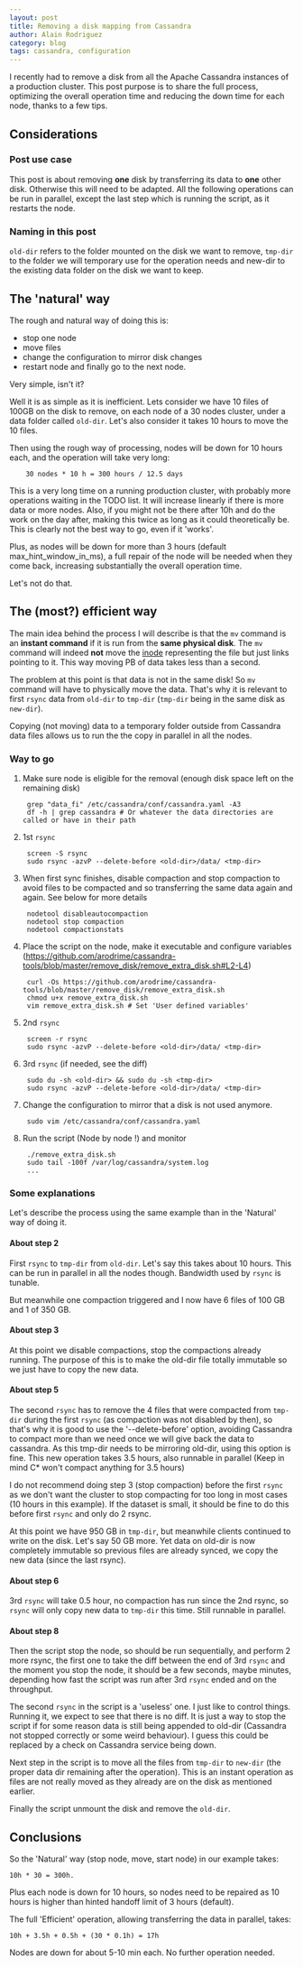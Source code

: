 ```yaml
---
layout: post
title: Removing a disk mapping from Cassandra
author: Alain Rodriguez
category: blog
tags: cassandra, configuration
---
```


I recently had to remove a disk from all the Apache Cassandra instances of a production cluster. This post purpose is to share the full process, optimizing the overall operation time and reducing the down time for each node, thanks to a few tips.

## Considerations

### Post use case

This post is about removing **one** disk by transferring its data to **one** other disk. Otherwise this will need to be adapted. All the following operations can be run in parallel, except the last step which is running the script, as it restarts the node.

### Naming in this post

`old-dir` refers to the folder mounted on the disk we want to remove, `tmp-dir` to the folder we will temporary use for the operation needs and new-dir to the existing data folder on the disk we want to keep.

## The 'natural' way

The rough and natural way of doing this is:

* stop one node
* move files
* change the configuration to mirror disk changes
* restart node and finally go to the next node.

Very simple, isn't it?

Well it is as simple as it is inefficient. Lets consider we have 10 files of 100GB on the disk to remove, on each node of a 30 nodes cluster, under a data folder called `old-dir`. Let's also consider it takes 10 hours to move the 10 files.

Then using the rough way of processing, nodes will be down for 10 hours each, and the operation will take very long:

        30 nodes * 10 h = 300 hours / 12.5 days

This is a very long time on a running production cluster, with probably more operations waiting in the TODO list. It will increase linearly if there is more data or more nodes. Also, if you might not be there after 10h and do the work on the day after, making this twice as long as it could theoretically be. This is clearly not the best way to go, even if it 'works'.

Plus, as nodes will be down for more than 3 hours (default max_hint_window_in_ms), a full repair of the node will be needed when they come back, increasing substantially the overall operation time.

Let's not do that.

## The (most?) efficient way

The main idea behind the process I will describe is that the `mv` command is an **instant command** if it is run from the **same physical disk**. The `mv` command will indeed **not** move the [inode](https://en.wikipedia.org/wiki/Inode) representing the file but just links pointing to it. This way moving PB of data takes less than a second.

The problem at this point is that data is not in the same disk! So `mv` command will have to physically move the data. That's why it is relevant to first `rsync` data from `old-dir` to `tmp-dir` (`tmp-dir` being in the same disk as `new-dir`).

Copying (not moving) data to a temporary folder outside from Cassandra data files allows us to run the the copy in parallel in all the nodes.

### Way to go

1. Make sure node is eligible for the removal (enough disk space left on the remaining disk)

        grep "data_fi" /etc/cassandra/conf/cassandra.yaml -A3
        df -h | grep cassandra # Or whatever the data directories are called or have in their path

2. 1st `rsync`

        screen -S rsync
        sudo rsync -azvP --delete-before <old-dir>/data/ <tmp-dir>

3. When first sync finishes, disable compaction and stop compaction to avoid files to be compacted and so transferring the same data again and again. See below for more details

        nodetool disableautocompaction
        nodetool stop compaction
        nodetool compactionstats

4. Place the script on the node, make it executable and configure variables (https://github.com/arodrime/cassandra-tools/blob/master/remove_disk/remove_extra_disk.sh#L2-L4)

        curl -Os https://github.com/arodrime/cassandra-tools/blob/master/remove_disk/remove_extra_disk.sh
        chmod u+x remove_extra_disk.sh
        vim remove_extra_disk.sh # Set 'User defined variables'

5. 2nd `rsync`

        screen -r rsync
        sudo rsync -azvP --delete-before <old-dir>/data/ <tmp-dir>

6. 3rd `rsync` (if needed, see the diff)

        sudo du -sh <old-dir> && sudo du -sh <tmp-dir>
        sudo rsync -azvP --delete-before <old-dir>/data/ <tmp-dir>

7. Change the configuration to mirror that a disk is not used anymore.

        sudo vim /etc/cassandra/conf/cassandra.yaml

8. Run the script (Node by node !) and monitor

        ./remove_extra_disk.sh
        sudo tail -100f /var/log/cassandra/system.log
        ...

### Some explanations

Let's describe the process using the same example than in the 'Natural' way of doing it.

#### About step 2

First `rsync` to `tmp-dir` from `old-dir`. Let's say this takes about 10 hours. This can be run in parallel in all the nodes though. Bandwidth used by `rsync` is tunable.

But meanwhile one compaction triggered and I now have 6 files of 100 GB and 1 of 350 GB.

#### About step 3

At this point we disable compactions, stop the compactions already running.  The purpose of this is to make the old-dir file totally immutable so we just have to copy the new data.

#### About step 5

The second `rsync` has to remove the 4 files that were compacted from `tmp-dir` during the first `rsync` (as compaction was not disabled by then), so that's why it is good to use the '--delete-before' option, avoiding Cassandra to compact more than we need once we will give back the data to cassandra. As this tmp-dir needs to be mirroring old-dir, using this option is fine. This new operation takes 3.5 hours, also runnable in parallel (Keep in mind C* won't compact anything for 3.5 hours)

I do not recommend doing step 3 (stop compaction) before the first `rsync` as we don't want the cluster to stop compacting for too long in most cases (10 hours in this example). If the dataset is small, it should be fine to do this before first `rsync` and only do 2 rsync.

At this point we have 950 GB in `tmp-dir`, but meanwhile clients continued to write on the disk. Let's say 50 GB more. Yet data on old-dir is now completely immutable so previous files are already synced, we copy the new data (since the last rsync).

#### About step 6

3rd `rsync` will take 0.5 hour, no compaction has run since the 2nd rsync, so `rsync` will only copy new data to `tmp-dir` this time. Still runnable in parallel.

#### About step 8

Then the script stop the node, so should be run sequentially, and perform 2 more rsync, the first one to take the diff between the end of 3rd `rsync` and the moment you stop the node, it should be a few seconds, maybe minutes, depending how fast the script was run after 3rd `rsync` ended and on the throughput.

The second `rsync` in the script is a 'useless' one. I just like to control things. Running it, we expect to see that there is no diff. It is just a way to stop the script if for some reason data is still being appended to old-dir (Cassandra not stopped correctly or some weird behaviour). I guess this could be replaced by a check on Cassandra service being down.

Next step in the script is to move all the files from `tmp-dir` to `new-dir` (the proper data dir remaining after the operation). This is an instant operation as files are not really moved as they already are on the disk as mentioned earlier.

Finally the script unmount the disk and remove the `old-dir`.

## Conclusions

So the 'Natural' way (stop node, move, start node) in our example takes:

    10h * 30 = 300h.

Plus each node is down for 10 hours, so nodes need to be repaired as 10 hours is higher than hinted handoff limit of 3 hours (default).

The full 'Efficient' operation, allowing transferring the data in parallel, takes:

    10h + 3.5h + 0.5h + (30 * 0.1h) = 17h

Nodes are down for about 5-10 min each. No further operation needed.
